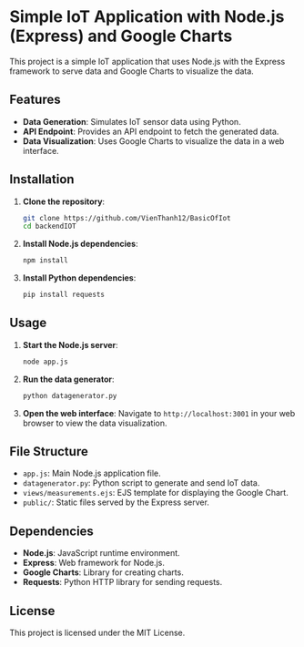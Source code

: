 # Simple IoT Application with Node.js (Express) and Google Charts

This project is a simple IoT application that uses Node.js with the Express framework to serve data and Google Charts to visualize the data.

## Features

- **Data Generation**: Simulates IoT sensor data using Python.
- **API Endpoint**: Provides an API endpoint to fetch the generated data.
- **Data Visualization**: Uses Google Charts to visualize the data in a web interface.

## Installation

1. **Clone the repository**:
    ```sh
    git clone https://github.com/VienThanh12/BasicOfIot
    cd backendIOT
    ```

2. **Install Node.js dependencies**:
    ```sh
    npm install
    ```

3. **Install Python dependencies**:
    ```sh
    pip install requests
    ```

## Usage

1. **Start the Node.js server**:
    ```sh
    node app.js
    ```

2. **Run the data generator**:
    ```sh
    python datagenerator.py
    ```

3. **Open the web interface**:
    Navigate to `http://localhost:3001` in your web browser to view the data visualization.

## File Structure

- `app.js`: Main Node.js application file.
- `datagenerator.py`: Python script to generate and send IoT data.
- `views/measurements.ejs`: EJS template for displaying the Google Chart.
- `public/`: Static files served by the Express server.

## Dependencies

- **Node.js**: JavaScript runtime environment.
- **Express**: Web framework for Node.js.
- **Google Charts**: Library for creating charts.
- **Requests**: Python HTTP library for sending requests.

## License

This project is licensed under the MIT License.